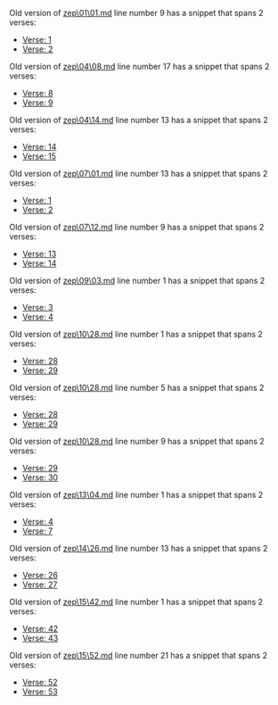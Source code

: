 

Old version of [zep\01\01.md](../../v11/zep/01/01.md) line number 9 has a snippet that spans 2 verses:  
* [Verse: 1](../zep/01/01.md)  
* [Verse: 2](../zep/01/02.md)  

Old version of [zep\04\08.md](../../v11/zep/04/08.md) line number 17 has a snippet that spans 2 verses:  
* [Verse: 8](../zep/04/08.md)  
* [Verse: 9](../zep/04/09.md)  

Old version of [zep\04\14.md](../../v11/zep/04/14.md) line number 13 has a snippet that spans 2 verses:  
* [Verse: 14](../zep/04/14.md)  
* [Verse: 15](../zep/04/15.md)  

Old version of [zep\07\01.md](../../v11/zep/07/01.md) line number 13 has a snippet that spans 2 verses:  
* [Verse: 1](../zep/07/01.md)  
* [Verse: 2](../zep/07/02.md)  

Old version of [zep\07\12.md](../../v11/zep/07/12.md) line number 9 has a snippet that spans 2 verses:  
* [Verse: 13](../zep/07/13.md)  
* [Verse: 14](../zep/07/14.md)  

Old version of [zep\09\03.md](../../v11/zep/09/03.md) line number 1 has a snippet that spans 2 verses:  
* [Verse: 3](../zep/09/03.md)  
* [Verse: 4](../zep/09/04.md)  

Old version of [zep\10\28.md](../../v11/zep/10/28.md) line number 1 has a snippet that spans 2 verses:  
* [Verse: 28](../zep/10/28.md)  
* [Verse: 29](../zep/10/29.md)  

Old version of [zep\10\28.md](../../v11/zep/10/28.md) line number 5 has a snippet that spans 2 verses:  
* [Verse: 28](../zep/10/28.md)  
* [Verse: 29](../zep/10/29.md)  

Old version of [zep\10\28.md](../../v11/zep/10/28.md) line number 9 has a snippet that spans 2 verses:  
* [Verse: 29](../zep/10/29.md)  
* [Verse: 30](../zep/10/30.md)  

Old version of [zep\13\04.md](../../v11/zep/13/04.md) line number 1 has a snippet that spans 2 verses:  
* [Verse: 4](../zep/13/04.md)  
* [Verse: 7](../zep/13/07.md)  

Old version of [zep\14\26.md](../../v11/zep/14/26.md) line number 13 has a snippet that spans 2 verses:  
* [Verse: 26](../zep/14/26.md)  
* [Verse: 27](../zep/14/27.md)  

Old version of [zep\15\42.md](../../v11/zep/15/42.md) line number 1 has a snippet that spans 2 verses:  
* [Verse: 42](../zep/15/42.md)  
* [Verse: 43](../zep/15/43.md)  

Old version of [zep\15\52.md](../../v11/zep/15/52.md) line number 21 has a snippet that spans 2 verses:  
* [Verse: 52](../zep/15/52.md)  
* [Verse: 53](../zep/15/53.md)  